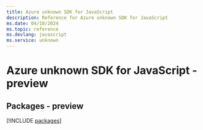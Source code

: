 ```yaml
---
title: Azure unknown SDK for JavaScript
description: Reference for Azure unknown SDK for JavaScript
ms.date: 04/10/2024
ms.topic: reference
ms.devlang: javascript
ms.service: unknown
---
```

# Azure unknown SDK for JavaScript - preview
## Packages - preview
[!INCLUDE [packages](unknown-index.md)]